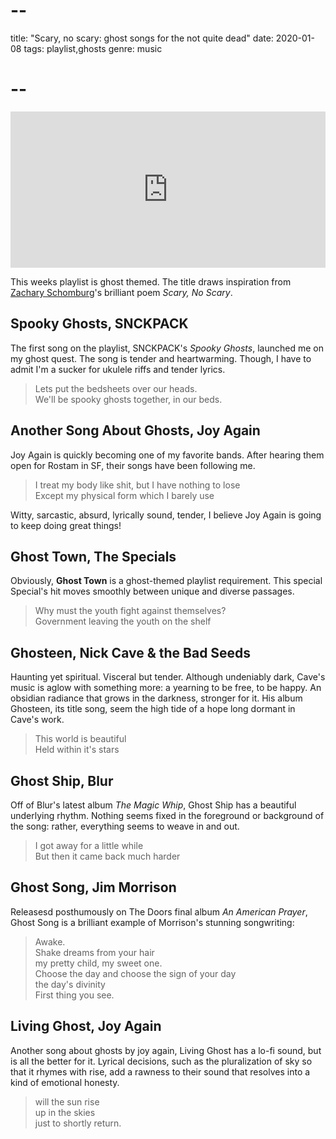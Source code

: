 # --
title: "Scary, no scary: ghost songs for the not quite dead"
date: 2020-01-08
tags: playlist,ghosts
genre: music
# --

<div class="frame-wrap mx-auto sm:float-right">
<iframe src="https://open.spotify.com/embed/playlist/6ahal05QUid7ZpNTBfsG9g" width="100%" height="250" frameborder="0" allowtransparency="true" allow="encrypted-media"></iframe>
</div>

This weeks playlist is ghost themed. The title draws inspiration from [Zachary Schomburg](https://www.poetryfoundation.org/poets/zachary-schomburg)'s brilliant poem _Scary, No Scary_.

## Spooky Ghosts, SNCKPACK

The first song on the playlist, SNCKPACK's _Spooky Ghosts_, launched me on my ghost quest. The song is tender and heartwarming. Though, I have to admit I'm a sucker for ukulele riffs and tender lyrics.

> Lets put the bedsheets over our heads.  
> We'll be spooky ghosts together, in our beds.


## Another Song About Ghosts, Joy Again

Joy Again is quickly becoming one of my favorite bands. After hearing them open for Rostam in SF, their songs have been following me.

> I treat my body like shit, but I have nothing to lose  
> Except my physical form which I barely use

Witty, sarcastic, absurd, lyrically sound, tender, I believe Joy Again is going to keep doing great things!

## Ghost Town, The Specials

Obviously, **Ghost Town** is a ghost-themed playlist requirement. This special Special's hit moves smoothly between unique and diverse passages.

> Why must the youth fight against themselves?  
> Government leaving the youth on the shelf

## Ghosteen, Nick Cave & the Bad Seeds

Haunting yet spiritual. Visceral but tender. Although undeniably dark, Cave's music is aglow with something more: a yearning to be free, to be happy. An obsidian radiance that grows in the darkness, stronger for it. His album Ghosteen, its title song, seem the high tide of a hope long dormant in Cave's work.

> This world is beautiful  
> Held within it's stars

## Ghost Ship, Blur

Off of Blur's latest album *The Magic Whip*, Ghost Ship has a beautiful underlying rhythm. Nothing seems fixed in the foreground or background of the song: rather, everything seems to weave in and out.

> I got away for a little while  
> But then it came back much harder

## Ghost Song, Jim Morrison

Releasesd posthumously on The Doors final album *An American Prayer*, Ghost Song is a brilliant example of Morrison's stunning songwriting:

> Awake.  
> Shake dreams from your hair  
> my pretty child, my sweet one.  
> Choose the day and choose the sign of your day  
> the day's divinity  
> First thing you see.

## Living Ghost, Joy Again

Another song about ghosts by joy again, Living Ghost has a lo-fi sound, but is all the better for it. Lyrical decisions, such as the pluralization of sky so that it rhymes with rise, add a rawness to their sound that resolves into a kind of emotional honesty.

> will the sun rise  
> up in the skies  
> just to shortly return.
